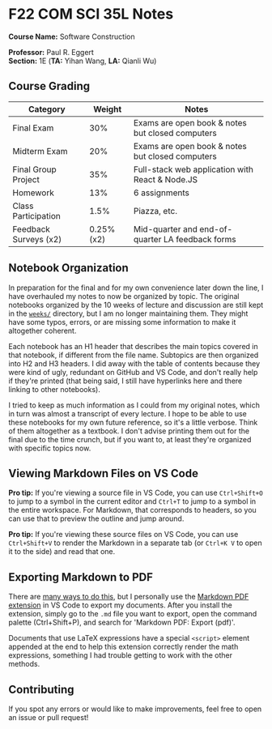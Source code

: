 # F22 COM SCI 35L Notes


**Course Name:** Software Construction

**Professor:** Paul R. Eggert <br>
**Section:** 1E (**TA:** Yihan Wang, **LA:** Qianli Wu)


## Course Grading


| Category              | Weight     | Notes                                            |
| --------------------- | ---------- | ------------------------------------------------ |
| Final Exam            | 30%        | Exams are open book & notes but closed computers |
| Midterm Exam          | 20%        | Exams are open book & notes but closed computers |
| Final Group Project   | 35%        | Full-stack web application with React & Node.JS  |
| Homework              | 13%        | 6 assignments                                    |
| Class Participation   | 1.5%       | Piazza, etc.                                     |
| Feedback Surveys (x2) | 0.25% (x2) | Mid-quarter and end-of-quarter LA feedback forms |


## Notebook Organization


In preparation for the final and for my own convenience later down the line, I have overhauled my notes to now be organized by topic. The original notebooks organized by the 10 weeks of lecture and discussion are still kept in the [`weeks/`](weeks/) directory, but I am no longer maintaining them. They might have some typos, errors, or are missing some information to make it altogether coherent.

Each notebook has an H1 header that describes the main topics covered in that notebook, if different from the file name. Subtopics are then organized into H2 and H3 headers. I did away with the table of contents because they were kind of ugly, redundant on GitHub and VS Code, and don't really help if they're printed (that being said, I still have hyperlinks here and there linking to other notebooks).

I tried to keep as much information as I could from my original notes, which in turn was almost a transcript of every lecture. I hope to be able to use these notebooks for my own future reference, so it's a little verbose. Think of them altogether as a textbook. I don't advise printing them out for the final due to the time crunch, but if you want to, at least they're organized with specific topics now.


## Viewing Markdown Files on VS Code


**Pro tip:** If you're viewing a source file in VS Code, you can use `Ctrl+Shift+O` to jump to a symbol in the current editor and `Ctrl+T` to jump to a symbol in the entire workspace. For Markdown, that corresponds to headers, so you can use that to preview the outline and jump around.

**Pro tip:** If you're viewing these source files on VS Code, you can use `Ctrl+Shift+V` to render the Markdown in a separate tab (or `Ctrl+K V` to open it to the side) and read that one.


## Exporting Markdown to PDF


There are [many ways to do this](https://gist.github.com/justincbagley/ec0a6334cc86e854715e459349ab1446), but I personally use the [Markdown PDF extension](https://marketplace.visualstudio.com/items?itemName=yzane.markdown-pdf) in VS Code to export my documents. After you install the extension, simply go to the `.md` file you want to export, open the command palette (Ctrl+Shift+P), and search for 'Markdown PDF: Export (pdf)'.

Documents that use LaTeX expressions have a special `<script>` element appended at the end to help this extension correctly render the math expressions, something I had trouble getting to work with the other methods.


## Contributing


If you spot any errors or would like to make improvements, feel free to open an
issue or pull request!
